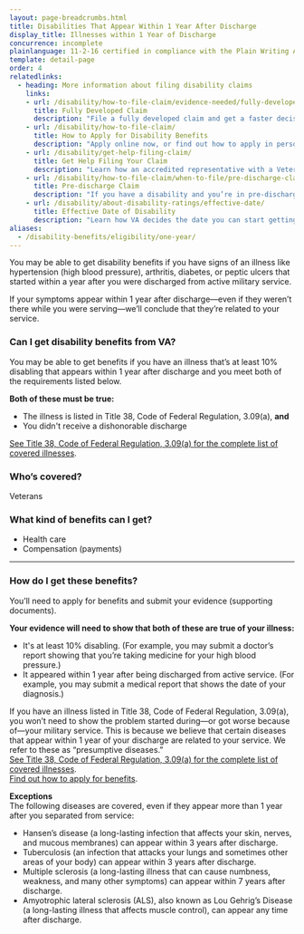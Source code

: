```yaml
---
layout: page-breadcrumbs.html
title: Disabilities That Appear Within 1 Year After Discharge
display_title: Illnesses within 1 Year of Discharge
concurrence: incomplete
plainlanguage: 11-2-16 certified in compliance with the Plain Writing Act
template: detail-page
order: 4
relatedlinks:
  - heading: More information about filing disability claims
    links:
    - url: /disability/how-to-file-claim/evidence-needed/fully-developed-claims/
      title: Fully Developed Claim
      description: "File a fully developed claim and get a faster decision on your disability benefits claim."
    - url: /disability/how-to-file-claim/
      title: How to Apply for Disability Benefits
      description: "Apply online now, or find out how to apply in person, by mail, or with the help of a trained professional."
    - url: /disability/get-help-filing-claim/
      title: Get Help Filing Your Claim
      description: "Learn how an accredited representative with a Veterans Service Organization can help you file a disability claim."
    - url: /disability/how-to-file-claim/when-to-file/pre-discharge-claim/
      title: Pre-discharge Claim
      description: "If you have a disability and you’re in pre-discharge status right now, you can file a pre-discharge disability claim 180 to 90 days before you leave the military."
    - url: /disability/about-disability-ratings/effective-date/
      title: Effective Date of Disability
      description: "Learn how VA decides the date you can start getting your disability benefits."
aliases:
  - /disability-benefits/eligibility/one-year/
---
```


<div class="va-introtext">

You may be able to get disability benefits if you have signs of an illness like hypertension (high blood pressure), arthritis, diabetes, or peptic ulcers that started within a year after you were discharged from active military service.


If your symptoms appear within 1 year after discharge—even if they weren’t there while you were serving—we’ll conclude that they’re related to your service. <br>

</div>

<div class="feature" markdown="1">

### Can I get disability benefits from VA?

You may be able to get benefits if you have an illness that’s at least 10% disabling that appears within 1 year after discharge and you meet both of the requirements listed below.

**Both of these must be true:**
  -	The illness is listed in Title 38, Code of Federal Regulation, 3.09(a), **and**
  -	You didn't receive a dishonorable discharge <br>

[See Title 38, Code of Federal Regulation, 3.09(a) for the complete list of covered illnesses](https://www.benefits.va.gov/warms/docs/regs/38CFR/BOOKB/PART3/S3_309.doc). <br>


### Who’s covered?
Veterans
</div>

### What kind of benefits can I get?

-	Health care
- Compensation (payments)

-----

### How do I get these benefits?

You’ll need to apply for benefits and submit your evidence (supporting documents).

**Your evidence will need to show that both of these are true of your illness:**
- It's at least 10% disabling. (For example, you may submit a doctor’s report showing that you’re taking medicine for your high blood pressure.) 
- It appeared within 1 year after being discharged from active service. (For example, you may submit a medical report that shows the date of your diagnosis.)

If you have an illness listed in Title 38, Code of Federal Regulation, 3.09(a), you won’t need to show the problem started during—or got worse because of—your military service. This is because we believe that certain diseases that appear within 1 year of your discharge are related to your service. We refer to these as “presumptive diseases.” <br>
[See Title 38, Code of Federal Regulation, 3.09(a) for the complete list of covered illnesses](https://www.benefits.va.gov/warms/docs/regs/38CFR/BOOKB/PART3/S3_309.doc). <br>
[Find out how to apply for benefits](/disability-benefits/apply/).

**Exceptions**<br>
The following diseases are covered, even if they appear more than 1 year after you separated from service:


-	Hansen&#8217;s disease (a long-lasting infection that affects your skin, nerves, and mucous membranes) can appear within 3 years after discharge.
-	Tuberculosis (an infection that attacks your lungs and sometimes other areas of your body) can appear within 3 years after discharge.
-	Multiple sclerosis (a long-lasting illness that can cause numbness, weakness, and many other symptoms) can appear within 7 years after discharge.
-	Amyotrophic lateral sclerosis (ALS), also known as Lou Gehrig’s Disease (a long-lasting illness that affects muscle control), can appear any time after discharge.
